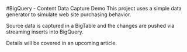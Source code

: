 #BigQuery - Content Data Capture Demo
This project uses a simple data generator to simulate web site purchasing behavior.

Source data is captured in a BigTable and the changes are pushed via streaming inserts into BigQuery.

Details will be covered in an upcoming article.
